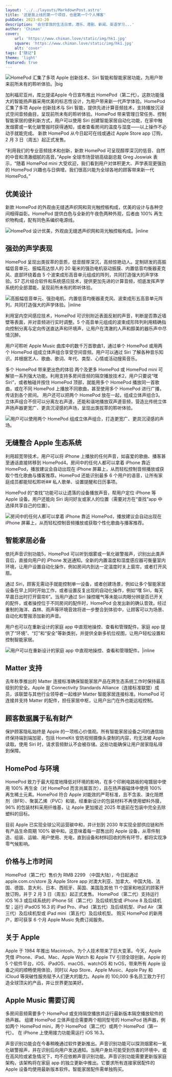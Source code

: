 ```yaml
---
layout: '../../layouts/MarkdownPost.astro'
title: '这是我上线的第一个项目，也是第一个个人博客'
pubDate: 2023-03-20
description: '会分享我的生活日常，港乐、港剧、新闻、英语学习...'
author: 'Chiman'
cover:
    url: 'https://www.chiman.love/static/img/hk1.jpg'
    square: 'https://www.chiman.love/static/img/hk1.jpg'
    alt: 'cover'
tags: ["随记"] 
theme: 'light'
featured: true
---
```


![HomePod 汇集了多项 Apple 创新技术、Siri 智能和智能家居功能，为用户带来前所未有的聆听体验。|big](https://www.chiman.love/static/img/hk1.jpg)


<!-- https://www.chiman.love/static/img/hk1.jpg -->
<!-- https://www.apple.com.cn/newsroom/images/product/homepod/standard/Apple-HomePod-hero-230118_big.jpg.large_2x.jpg -->

加利福尼亚州，库比提诺Apple 今日宣布推出 HomePod（第二代）。这款功能强大的智能扬声器采用优美的标志性设计，为用户带来新一代声学体验。HomePod 汇集了多项 Apple 创新技术与 Siri 智能，提供先进计算音频技术，支持播放沉浸式空间音频曲目，呈现前所未有的聆听体验。HomePod 带来管理日常任务、控制智能家居的便利新方式，用户可以使用 Siri 创建智能家居自动化功能，在家中触发烟雾或一氧化碳警报时获得通知，或者查看房间的温度与湿度——以上操作不必动手就能完成。
新款 HomePod 从今日起可在线或通过 Apple Store app 订购，2 月 3 日（周五）起正式发售。

“利用我们的专业音频技术和创新，新款 HomePod 可呈现醇厚深沉的低音、自然的中音和清澈细腻的高音。”Apple 全球市场营销高级副总裁 Greg Joswiak 表示，“随着 HomePod mini 大受欢迎，我们看到用户对体积更大、声学表现更强劲的 HomePod 兴趣也与日俱增。我们很高兴能为全球各地的顾客带来新一代 HomePod。”

## 优美设计

新款 HomePod 的外观由无缝透声织网和背光触控板构成，优美的设计与各种空间相得益彰。HomePod 提供白色与全新的午夜色两种外观，后者由 100% 再生织物构成，配有同色系编织电源线。

![HomePod 设计优美，外观由无缝透声织网和背光触控板构成。|inline]()
<!-- https://www.apple.com.cn/newsroom/images/product/homepod/standard/Apple-HomePod-2-up-230118_big.jpg.large_2x.jpg -->
## 强劲的声学表现

HomePod 呈现出类拔萃的音质，低音醇厚深沉，高频惊艳动人。定制研发的高振幅低音单元、振幅高达惊人的 20 毫米的强劲电机驱动振膜、内置低音均衡器麦克风、底部环绕着由 5 个波束成形高音单元组成的阵列，共同打造强大的声学体验。S7 芯片结合软件和系统感应技术，提供更加先进的计算音频，彻底发挥声学系统的全部潜能，呈现前所未有的聆听体验。

![高振幅低音单元、强劲电机、内置低音均衡器麦克风、波束成形五高音单元阵列，共同打造强大的声学体验。|inline](https://www.apple.com.cn/newsroom/images/product/homepod/lifestyle/Apple-HomePod-internals-230118_inline.jpg.large_2x.jpg)

利用室内空间感应技术，HomePod 可识别附近表面反射的声音，判断是否靠近墙壁等表面，并对音频进行实时调整。5 个高音单元组成的波束成形阵列利用精确指向控制分离与定向传送直达声和环境声，让用户在清澈的人声和醇美的器乐声中尽情沉醉。

用户可聆听 Apple Music 曲库中的数千万首歌曲1，通过单个 HomePod 或用两个 HomePod 组成立体声组合享受空间音频。用户可以通过 Siri 了解各种音乐知识，并根据艺人、歌曲、歌词、年代、类型、心情或活动搜索音乐。

多个 HomePod 带来更出色的体验 两个及更多 HomePod 或 HomePod mini 可解锁一系列强大功能。利用支持多房间音频的隔空播放技术2，用户只要说“嘿 Siri”，或者触碰并按住 HomePod 顶部，就能用多个 HomePod 播放同一首歌曲，或在不同 HomePod 上播放不同歌曲，甚至使用多个 HomePod 进行广播，传话到各个房间。
用户还可以把两个 HomePod 放在一起，组成立体声组合3。立体声组合不但可以分离左右声道，还能和谐地播放双声道音频，营造比传统立体声扬声器更宽广、更具沉浸感的声场，呈现出类拔萃的聆听体验。

![用户可以使用两个 HomePod 组成立体声组合，打造更宽广、更具沉浸感的声场。](https://www.apple.com.cn/newsroom/images/product/homepod/standard/Apple-HomePod-stereo-pair-230118_big.jpg.large_2x.jpg)

## 无缝整合 Apple 生态系统

利用超宽带技术，用户可以将 iPhone 上播放的任何声音，如喜爱的歌曲、播客甚至通话直接转移到 HomePod4。房间中的任何人都可以拿着 iPhone 靠近 HomePod，播放建议会自动出现在 iPhone 屏幕上，从而轻松控制音频播放或获取个性化歌曲与播客推荐。HomePod 还能识别最多 6 个用户的语音，让所有家庭成员都能轻松聆听## 私人歌单、设置提醒和日历事项。

HomePod 的“查找”功能可以让遗落的设备播放声音，帮用户定位 iPhone 等 Apple 设备。用户还能向 Siri 询问好友或家人的位置（需要对方在“查找”app 中选择共享自己的位置）。

![房间中的任何人都可以拿着 iPhone 靠近 HomePod，播放建议会自动出现在 iPhone 屏幕上，从而轻松控制音频播放或获取个性化歌曲与播客推荐。](https://www.apple.com.cn/newsroom/images/product/homepod/standard/Apple-HomePod-ecosystem-230118_big.jpg.large_2x.jpg)

## 智能家居必备 

依托声音识别功能5，HomePod 可以听到烟雾或一氧化碳警报声，识别出此类声音后，直接向用户的 iPhone 发送通知。全新的内置温度和湿度感应器可衡量室内环境，让用户设置自动化操作，例如房间内到达一定温度时关上窗帘，或者打开风扇。

通过 Siri，顾客无需动手就能控制单一设备，或者创建场景，例如让多个智能家居设备在早上同时开始工作，或者设置反复出现的自动化操作，例如“嘿 Siri，每天早晨日出时打开窗帘6”。当用户通过 Siri 操控暖气等未能以肉眼分辨是否已开关的配件，或者操控位于不同房间的配件时，HomePod 会发出新的确认音效。经过重制的海洋、森林、雨声等环境音效将进一步整合到体验中，让顾客可以为场景、自动化和警报添加新的声音。

用户也可以在重新设计的家庭 app 中直观地操控、查看和管理配件。家庭 app 提供了“环境”、“灯”和“安全”等新类别，并提供全新多机位视图，让用户轻松设置和控制智能家居。

![用户可以在重新设计的家庭 app 中直观地操控、查看和管理配件。|inline](https://www.apple.com.cn/newsroom/images/product/homepod/standard/Apple-HomePod-smart-home-230118_big.jpg.large_2x.jpg)

## Matter 支持

去年秋季推出的 Matter 连接标准确保智能家居产品在跨生态系统工作时保持最高级别的安全。Apple 是 Connectivity Standards Alliance（连接标准联盟）成员，该联盟与其他行业领导者一起维护 Matter 智能家居连接标准。HomePod 可连接并支持 Matter 的配件，担任家居中枢，让用户出门在外也能远程控制。

## 顾客数据属于私有财产

保护顾客隐私始终是 Apple 的一项核心价值观。所有智能家居设备之间的通信始终保持端到端加密，包括 HomeKit 安防视频摄像头录制的内容，均无法被 Apple 读取。使用 Siri 时，请求音频默认不会被存储。这些功能确保让用户居家隐私得到保障。

## HomePod 与环境

HomePod 致力于最大程度地降低对环境的影响，在多个印刷电路板的电镀层中使用 100% 再生金（对 HomePod 而言尚属首次），且在扬声器磁体中使用 100% 再生稀土元素。HomePod 符合 Apple 对能效的严苛标准，且不含汞、溴化阻燃剂（BFR）、聚氯乙烯（PVC）和铍。经重新设计的包装材料不再使用塑料外膜，96% 的包装材料采用纤维基，让 Apple 更加接近 2025 年底前在包装中完全去除塑料的目标。

目前 Apple 已实现全球公司运营碳中和，并计划到 2030 年实现全部供应链和所有产品生命周期 100% 碳中和。这意味着每一部售出的 Apple 设备，从零件制造、组装、运输、用户使用、充电，直到设备和材料回收的所有环节，都将实现净零气候影响。

## 价格与上市时间

HomePod（第二代）售价为 RMB 2299 （中国大陆），今日起通过 apple.com.cn/store 及 Apple Store app 对澳大利亚、加拿大、中国大陆、法国、德国、意大利、日本、西班牙、英国、美国及其他 11 个国家和地区的顾客开放订购，并于 2 月 3 日（周五）起正式发售。
HomePod（第二代）支持运行 iOS 16.3 或后续系统的 iPhone SE（第二代）及后续机型或 iPhone 8 及后续机型；运行 iPadOS 16.3 的 iPad Pro、iPad（第五代）及后续机型、iPad Air（第三代）及后续机型或 iPad mini（第五代）及后续机型。
购买 HomePod 的新用户，即可获享 6 个月 Apple Music 免费订阅服务。

## 关于 Apple

Apple 于 1984 年推出 Macintosh，为个人技术带来了巨大变革。今天，Apple 凭借 iPhone、iPad、Mac、Apple Watch 和 Apple TV 引领全球创新。Apple 的 5 个软件平台，iOS、iPadOS、macOS、watchOS 和 tvOS，带来所有 Apple 设备之间的顺畅使用体验，同时以 App Store、Apple Music、Apple Pay 和 iCloud 等突破性服务赋予人们更大的能力。Apple 的 100,000 多名员工致力于打造全球顶尖的产品，并让世界更加美好。

## Apple Music 需要订阅

多房间音频需要多个 HomePod 或支持隔空播放并运行最新版本隔空播放软件的扬声器。
组建 HomePod 立体声组合需要两个相同型号的 HomePod 扬声器，例如两个 HomePod mini，两个 HomePod（第二代）或两个 HomePod（第一代）。
在 iPhone 上使用接力功能需运行 iOS 16.3。

声音识别功能会在今春稍晚通过软件更新推出。声音识别功能可以探测烟雾和一氧化碳警报声，并在识别后向用户发送通知。当用户身处可能受到伤害的环境中，或在高风险或紧急情况下，均不应依赖声音识别功能。声音识别功能需要更新版家庭架构，该架构将在家庭 app 的独立更新中推出。它要求所有连接家居配件的 Apple 设备均使用最新版本软件。智能家居配件需单独购买。

